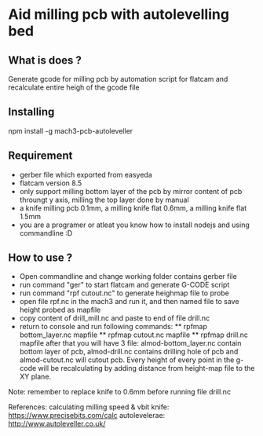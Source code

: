 # Aid milling pcb with autolevelling bed

## What is does ?

Generate gcode for milling pcb by automation script for flatcam and recalculate entire heigh of the gcode file

## Installing

npm install -g mach3-pcb-autoleveller

## Requirement
+ gerber file which exported from easyeda
+ flatcam version 8.5
+ only support milling bottom layer of the pcb by mirror content of pcb throungt y axis, milling the top layer done by manual
+ a knife milling pcb 0.1mm, a milling knife flat 0.6mm, a milling knife flat 1.5mm
+ you are a programer or atleat you know how to install nodejs and using commandline :D

## How to use ?

* Open commandline and change working folder contains gerber file
* run command "ger" to start flatcam and generate G-CODE script
* run command "rpf cutout.nc" to generate heighmap file to probe
* open file rpf.nc in the mach3 and run it, and then named file to save height probed as mapfile
* copy content of drill_mill.nc and paste to end of file drill.nc
* return to console and run following commands:
** rpfmap bottom_layer.nc mapfile
** rpfmap cutout.nc mapfile
** rpfmap drill.nc mapfile
after that you will have 3 file: almod-bottom_layer.nc contain bottom layer of pcb, almod-drill.nc contains drilling hole of pcb and almod-cutout.nc will cutout pcb. Every height of every point in the g-code will be recalculating by adding distance from height-map file to the XY plane.

Note: remember to replace knife to 0.6mm before running file drill.nc

References:
  calculating milling speed & vbit knife: https://www.precisebits.com/calc
  autolevelerae: http://www.autoleveller.co.uk/

